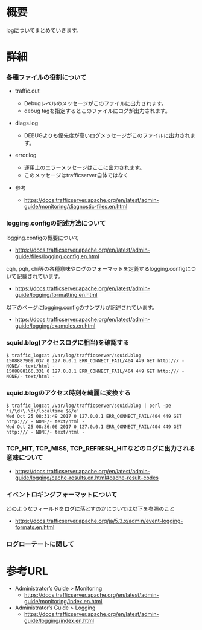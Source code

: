 # 概要
logについてまとめていきます。

# 詳細

### 各種ファイルの役割について
- traffic.out
  - Debugレベルのメッセージがこのファイルに出力されます。
  - debug tagを指定するとこのファイルにログが出力されます。
- diags.log
  - DEBUGよりも優先度が高いログメッセージがこのファイルに出力されます。
- error.log
  - 運用上のエラーメッセージはここに出力されます。
  - このメッセージはtrafficserver自体ではなく

- 参考
  - https://docs.trafficserver.apache.org/en/latest/admin-guide/monitoring/diagnostic-files.en.html

### logging.configの記述方法について
logging.configの概要について
- https://docs.trafficserver.apache.org/en/latest/admin-guide/files/logging.config.en.html

cqh, pqh, chi等の各種意味やログのフォーマットを定義するlogging.configについて記載されています。
- https://docs.trafficserver.apache.org/en/latest/admin-guide/logging/formatting.en.html

以下のページにlogging.configのサンプルが記述されています。
- https://docs.trafficserver.apache.org/en/latest/admin-guide/logging/examples.en.html

### squid.blog(アクセスログに相当)を確認する
```
$ traffic_logcat /var/log/trafficserver/squid.blog 
1508887909.037 0 127.0.0.1 ERR_CONNECT_FAIL/404 449 GET http:/// - NONE/- text/html -
1508888166.331 0 127.0.0.1 ERR_CONNECT_FAIL/404 449 GET http:/// - NONE/- text/html -
```

### squid.blogのアクセス時刻を綺麗に変換する
```
$ traffic_logcat /var/log/trafficserver/squid.blog | perl -pe 's/\d+\.\d+/localtime $&/e'
Wed Oct 25 08:31:49 2017 0 127.0.0.1 ERR_CONNECT_FAIL/404 449 GET http:/// - NONE/- text/html -
Wed Oct 25 08:36:06 2017 0 127.0.0.1 ERR_CONNECT_FAIL/404 449 GET http:/// - NONE/- text/html -
```

### TCP_HIT, TCP_MISS, TCP_REFRESH_HITなどのログに出力される意味について
- https://docs.trafficserver.apache.org/en/latest/admin-guide/logging/cache-results.en.html#cache-result-codes

### イベントロギングフォーマットについて
どのようなフィールドをログに落とすのかについては以下を参照のこと
- https://docs.trafficserver.apache.org/ja/5.3.x/admin/event-logging-formats.en.html

### ログローテートに関して

# 参考URL
- Administrator’s Guide > Monitoring
  - https://docs.trafficserver.apache.org/en/latest/admin-guide/monitoring/index.en.html
- Administrator’s Guide > Logging
  - https://docs.trafficserver.apache.org/en/latest/admin-guide/logging/index.en.html
